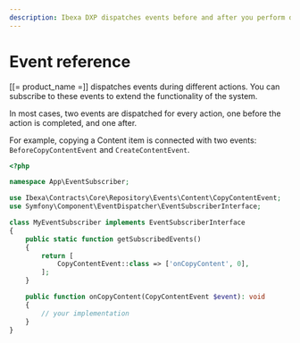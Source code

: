 ```yaml
---
description: Ibexa DXP dispatches events before and after you perform different operations in the Back Office and on the Repository.
---
```



# Event reference

[[= product_name =]] dispatches events during different actions.
You can subscribe to these events to extend the functionality of the system.

In most cases, two events are dispatched for every action,
one before the action is completed, and one after.

For example, copying a Content item is connected with two events:
`BeforeCopyContentEvent` and `CreateContentEvent`.

``` php
<?php

namespace App\EventSubscriber;

use Ibexa\Contracts\Core\Repository\Events\Content\CopyContentEvent;
use Symfony\Component\EventDispatcher\EventSubscriberInterface;

class MyEventSubscriber implements EventSubscriberInterface
{
    public static function getSubscribedEvents()
    {
        return [
            CopyContentEvent::class => ['onCopyContent', 0],
        ];
    }

    public function onCopyContent(CopyContentEvent $event): void
    {
        // your implementation
    }
}
```
